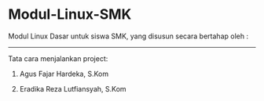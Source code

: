 # Modul-Linux-SMK

Modul Linux Dasar untuk siswa SMK, yang disusun secara bertahap oleh : 

---

Tata cara menjalankan project:

1. Agus Fajar Hardeka, S.Kom

2. Eradika Reza Lutfiansyah, S.Kom

